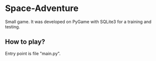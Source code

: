 # Space-Adventure
Small game. It was developed on PyGame with SQLite3 for a training and testing.

## How to play?
Entry point is file "main.py".
